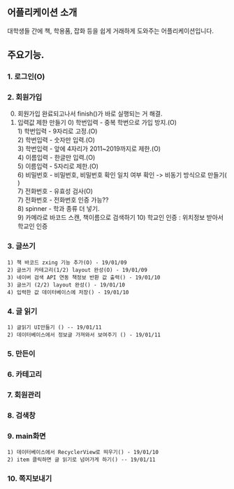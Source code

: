 ## 어플리케이션 소개
대학생들 간에 책, 학용품, 잡화 등을 쉽게 거래하게 도와주는 어플리케이션입니다.

## 주요기능.

### 1. 로그인(O)
### 2. 회원가입
  0. 회원가입 완료되고나서 finish()가 바로 실행되는 거 해결.
  1. 입력값 제한 만들기
	0) 학번입력 - 중복 학번으로 가입 방지.(O)  <br>
	1) 학번입력 - 9자리로 고정.(O)<br>
	2) 학번입력 - 숫자만 입력.(O)<br>
	3) 학번입력 - 앞에 4자리가 2011~2019까지로 제한.(O) <br>
	4) 이름입력 - 한글만 입력.(O)<br>
	5) 이름입력 - 5자리로 제한.(O)<br>
	6) 비밀번호 - 비밀번호, 비밀번호 확인 일치 여부 확인 -> 비동기 방식으로 만들기( )<br>
	7) 전화번호 - 유효성 검사(O)<br>
	7) 전화번호 - 전화번호 인증 가능??<br>
	8) spinner - 학과 종류 더 넣기.<br>
	9) 카메라로 바코드 스캔, 책이름으로 검색하기
	10) 학교인 인증 : 위치정보 받아서 학교인 인증
### 3. 글쓰기
	1) 책 바코드 zxing 기능 추가(O) - 19/01/09
	2) 글쓰기 카테고리(1/2) layout 완성(O) - 19/01/09
	3) 네이버 검색 API 연동 책정보 반환 값 출력() - 19/01/10
	3) 글쓰기 (2/2) layout 완성() - 19/01/10
	4) 입력한 값 데이터베이스에 저장() - 19/01/10
### 4. 글 읽기
	1) 글읽기 UI만들기 () -- 19/01/11
	2) 데이터베이스에서 정보글 가져와서 보여주기 () - 19/01/11
### 5. 만든이
### 6. 카테고리
### 7. 회원관리
### 8. 검색창
### 9. main화면
	1) 데이터베이스에서 RecyclerView로 띄우기() - 19/01/10
	2) item 클릭하면 글 읽기로 넘어가게 하기() -- 19/01/11
### 10. 쪽지보내기
	
